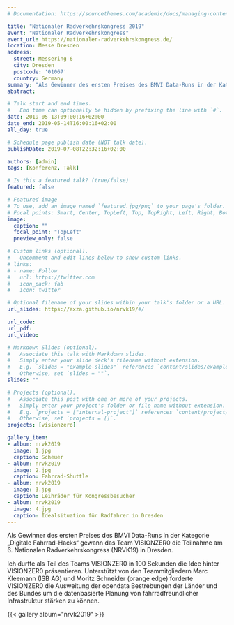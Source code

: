```yaml
---
# Documentation: https://sourcethemes.com/academic/docs/managing-content/

title: "Nationaler Radverkehrskongress 2019"
event: "Nationaler Radverkehrskongress"
event_url: https://nationaler-radverkehrskongress.de/
location: Messe Dresden
address:
  street: Messering 6
  city: Dresden
  postcode: '01067'
  country: Germany
summary: "Als Gewinner des ersten Preises des BMVI Data-Runs in der Kategorie „Digitale Fahrrad-Hacks“ gewann das Team VISIONZER0 die Teilnahme am 6. Nationalen Radverkehrskongress (NRVK19) in Dresden."
abstract:

# Talk start and end times.
#   End time can optionally be hidden by prefixing the line with `#`.
date: 2019-05-13T09:00:16+02:00
date_end: 2019-05-14T16:00:16+02:00
all_day: true

# Schedule page publish date (NOT talk date).
publishDate: 2019-07-08T22:32:16+02:00

authors: [admin]
tags: [Konferenz, Talk]

# Is this a featured talk? (true/false)
featured: false

# Featured image
# To use, add an image named `featured.jpg/png` to your page's folder. 
# Focal points: Smart, Center, TopLeft, Top, TopRight, Left, Right, BottomLeft, Bottom, BottomRight.
image:
  caption: ""
  focal_point: "TopLeft"
  preview_only: false

# Custom links (optional).
#   Uncomment and edit lines below to show custom links.
# links:
# - name: Follow
#   url: https://twitter.com
#   icon_pack: fab
#   icon: twitter

# Optional filename of your slides within your talk's folder or a URL.
url_slides: https://axza.github.io/nrvk19/#/

url_code:
url_pdf:
url_video:

# Markdown Slides (optional).
#   Associate this talk with Markdown slides.
#   Simply enter your slide deck's filename without extension.
#   E.g. `slides = "example-slides"` references `content/slides/example-slides.md`.
#   Otherwise, set `slides = ""`.
slides: ""

# Projects (optional).
#   Associate this post with one or more of your projects.
#   Simply enter your project's folder or file name without extension.
#   E.g. `projects = ["internal-project"]` references `content/project/deep-learning/index.md`.
#   Otherwise, set `projects = []`.
projects: [visionzero]

gallery_item:
- album: nrvk2019
  image: 1.jpg
  caption: Scheuer
- album: nrvk2019
  image: 2.jpg
  caption: Fahrrad-Shuttle
- album: nrvk2019
  image: 3.jpg
  caption: Leihräder für Kongressbesucher
- album: nrvk2019
  image: 4.jpg
  caption: Idealsituation für Radfahrer in Dresden
---
```


Als Gewinner des ersten Preises des BMVI Data-Runs in der Kategorie „Digitale Fahrrad-Hacks“ gewann das Team VISIONZER0 die Teilnahme am 6. Nationalen Radverkehrskongress (NRVK19) in Dresden.

Ich durfte als Teil des Teams VISIONZER0 in 100 Sekunden die Idee hinter VISIONZER0 präsentieren. Unterstützt von den Teammitgliedern Marc Kleemann (ISB AG) und Moritz Schneider (orange edge) forderte VISIONZER0 die Ausweitung der opendata Bestrebungen der Länder und des Bundes um die datenbasierte Planung von fahrradfreundlicher Infrastruktur stärken zu können.

{{< gallery album="nrvk2019" >}}